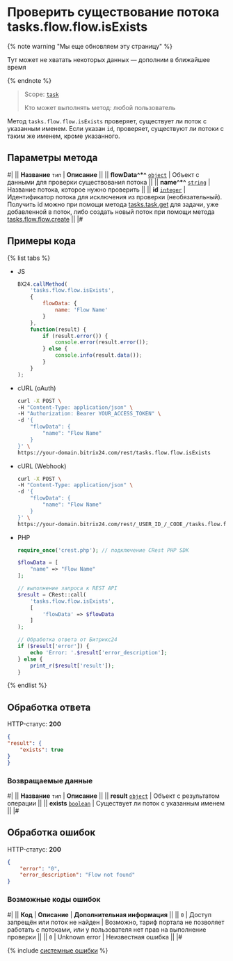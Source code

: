 # Проверить существование потока tasks.flow.flow.isExists

{% note warning "Мы еще обновляем эту страницу" %}

Тут может не хватать некоторых данных — дополним в ближайшее время

{% endnote %}

> Scope: [`task`](../../scopes/permissions.md)
>
> Кто может выполнять метод: любой пользователь

Метод `tasks.flow.flow.isExists` проверяет, существует ли поток с указанным именем. Если указан `id`, проверяет, существуют ли потоки с таким же именем, кроме указанного.

## Параметры метода

#|
|| **Название** `тип` | **Описание** ||
|| **flowData^*^** [`object`](../../data-types.md) | Объект с данными для проверки существования потока ||
|| **name^*^** [`string`](../../data-types.md) | Название потока, которое нужно проверить ||
|| **id** [`integer`](../../data-types.md) | Идентификатор потока для исключения из проверки (необязательный). Получить id можно при помощи метода [tasks.task.get](../tasks-task-get.md) для задачи, уже добавленной в поток, либо создать новый поток при помощи метода [tasks.flow.flow.create](./tasks-flow-flow-create.md) ||
|#

## Примеры кода

{% list tabs %}

- JS
    ```js
    BX24.callMethod(
        'tasks.flow.flow.isExists',
        {
            flowData: {
                name: 'Flow Name'
            }
        },
        function(result) {
            if (result.error()) {
                console.error(result.error());
            } else {
                console.info(result.data());
            }
        }
    );
    ```

- cURL (oAuth)
    ```bash
    curl -X POST \
    -H "Content-Type: application/json" \
    -H "Authorization: Bearer YOUR_ACCESS_TOKEN" \
    -d '{
        "flowData": {
            "name": "Flow Name"
        }
    }' \
    https://your-domain.bitrix24.com/rest/tasks.flow.flow.isExists
    ```

- cURL (Webhook)
    ```bash
    curl -X POST \
    -H "Content-Type: application/json" \
    -d '{
        "flowData": {
            "name": "Flow Name"
        }
    }' \
    https://your-domain.bitrix24.com/rest/_USER_ID_/_CODE_/tasks.flow.flow.isExists
    ```

- PHP
    ```php
    require_once('crest.php'); // подключение CRest PHP SDK

    $flowData = [
        "name" => "Flow Name"
    ];

    // выполнение запроса к REST API
    $result = CRest::call(
        'tasks.flow.flow.isExists',
        [
            'flowData' => $flowData
        ]
    );

    // Обработка ответа от Битрикс24
    if ($result['error']) {
        echo 'Error: '.$result['error_description'];
    } else {
        print_r($result['result']);
    }
    ```

{% endlist %}

## Обработка ответа

HTTP-статус: **200**

```json
{
"result": {
    "exists": true
}
}
```

### Возвращаемые данные

#|
|| **Название** `тип` | **Описание** ||
|| **result** [`object`](../../data-types.md) | Объект с результатом операции ||
|| **exists** [`boolean`](../../data-types.md) | Существует ли поток с указанным именем ||
|#

## Обработка ошибок

HTTP-статус: **200**

```json
{
    "error": "0",
    "error_description": "Flow not found"
}
```

### Возможные коды ошибок

#|
|| **Код** | **Описание** | **Дополнительная информация** ||
|| `0` | Доступ запрещён или поток не найден | Возможно, тариф портала не позволяет работать с потоками, или у пользователя нет прав на выполнение проверки ||
|| `0` | Unknown error | Неизвестная ошибка ||
|#

{% include [системные ошибки](../../../_includes/system-errors.md) %}
